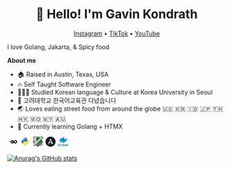 <h1 align="center">👋 Hello! I'm Gavin Kondrath</h1>
<p align="center">
  <a href="https://www.instagram.com/gavin_kondrath/">Instagram</a> •
  <a href="tiktok.com/@gavin_kondrath">TikTok</a> •
  <a href="https://www.youtube.com/@GavinKondrath">YouTube</a>
</p>

I love Golang, Jakarta, & Spicy food

<strong>About me</strong>
- 🏠 Raised in Austin, Texas, USA</br>
- 🔥 Self Taught Software Engineer</br>
- 👩🏻‍🎓 Studied Korean language & Culture at Korea University in Seoul</br>
- 🏫 고려대학교 한국어교육관 다녔습니다</br>
- 🌏 Loves eating street food from around the globe 🇺🇸 🇰🇷 🇮🇩 🇯🇵 🇹🇭 🇭🇰 🇲🇴 🇲🇾 🇦🇺</br>
- 🌱 Currently learning Golang + HTMX</br>

<code><img height="25" alt="golang" src="https://raw.githubusercontent.com/github/explore/80688e429a7d4ef2fca1e82350fe8e3517d3494d/topics/go/go.png"></code>
<code><img height="25" alt="python" src="https://raw.githubusercontent.com/github/explore/80688e429a7d4ef2fca1e82350fe8e3517d3494d/topics/python/python.png"></code>
<code><img height="25" alt="vim" src="https://raw.githubusercontent.com/github/explore/80688e429a7d4ef2fca1e82350fe8e3517d3494d/topics/vim/vim.png"></code>
<code><img height="25" alt="ansible" src="https://raw.githubusercontent.com/github/explore/80688e429a7d4ef2fca1e82350fe8e3517d3494d/topics/ansible/ansible.png"></code>
<code><img height="25" alt="docker" src="https://raw.githubusercontent.com/github/explore/80688e429a7d4ef2fca1e82350fe8e3517d3494d/topics/docker/docker.png"></code>

[![Anurag's GitHub stats](https://github-readme-stats.vercel.app/api?username=gavink97&show_icons=true&theme=transparent)](https://github.com/anuraghazra/github-readme-stats)
